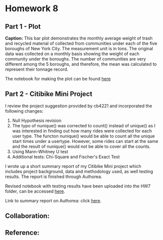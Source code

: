 # Homework 8
## Part 1 - Plot

**Caption:**
This bar plot demonstrates the monthly average weight of trash and recycled material of collected from communities under each of the five boroughs of New York City. The measurement unit is in tons. The original data was collected on a monthly basis showing the weight of each community under the boroughs. The number of communities are very different among the 5 boroughs, and therefore, the mean was calculated to represent their tonnage record. 

The notebook for making the plot can be found [here](../HW8_sz2404/HW8_sz2404_Plot.ipynb)

## Part 2 - Citibike Mini Project

I review the project suggestion provided by cb4221 and incorporated the following changes:

  1. Null Hypothesis revision
  2. The typo of nunique() was corrected to count() instead of unique() as I was interested in finding out how many rides were  collected for each user type. The functon nunique() would be able to count all the unique start times under a usertype. However, some rides can start at the same and the result of nunique() would not be able to cover all the counts. 
  2. Using Mann-Whitney U test
  3. Additional tests: Chi-Square and Fischer's Exact Test

I wrote up a short summary report of my Citibike Mini project which includes project background, data and methodology used, as well testing results. The report is finished through Authorea. 

Revised notebook with testing results have been uploaded into the HW7 folder, can be accessed [here](../HW7_sz2404/HW4_Part2_sz2404_tested.ipynb). 

Link to summary report on Authorea: click [here](https://www.authorea.com/users/249295/articles/335290-citibike-mini-project-customer-rider-proportion-between-weekdays-and-weekends).


## Collaboration:

## Reference:
